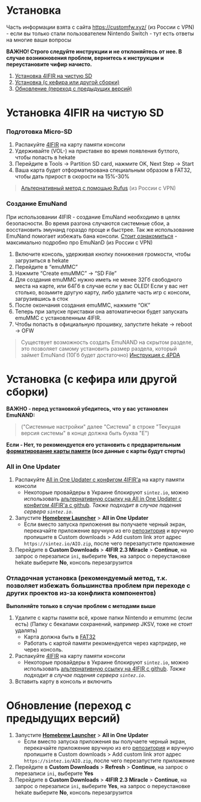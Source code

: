# Установка 
Часть информации взята с сайта https://customfw.xyz/ (из России с VPN) - если вы только стали пользователем Nintendo Switch - тут есть ответы на многие ваши вопросы 

**ВАЖНО! Строго следуйте инструкции и не отклоняйтесь от нее. В случае возникновения проблем, вернитесь к инструкции и переустановите чифир начисто.**

1. [Установка 4IFIR на чистую SD](#установка-4IFIR-на-чистую-SD)   
1. [Установка (с кефира или другой сборки)](#Установка-с-кефира-или-другой-сборки)  
1. [Обновление (переход с предыдущих версий)](#Обновление-переход-с-предыдущих-версий)  

# Установка 4IFIR на чистую SD

### Подготовка Micro-SD
1. Распакуйте [4IFIR](https://sintez.io/4IFIR.zip) на карту памяти консоли
1. Удерживайте (VOL-) на приставке во время появления бутлого, чтобы попасть в hekate
1. Перейдите в Tools -> Partition SD card, нажмите OK, Next Step -> Start
1. Ваша карта будет отформатирована специальным образом в FAT32, чтобы дать прирост в скорости на 15%-30%  
>[Альтернативный метод c помощью Rufus](https://customfw.xyz/format_sd) (из России с VPN)

### Создание EmuNand
При использовании 4IFIR - создание EmuNand необходимо в целях безопасности. Во время разгона случаются системные сбои, а восстановить эмунанд гораздо проще и быстрее. Так же использование EmuNand помогает избежать бана консоли. [Стоит ознакомиться](https://switchpirate.chan.uz/?p=emunand) - максимально подробно про EmuNanD (из России с VPN)
1. Включите консоль, удерживая кнопку понижения громкости, чтобы загрузиться в hekate
1. Перейдите в “emuMMC”
1. Нажмите “Create emuMMC” -> “SD File”
1. Для создания emuMMC нужно иметь не менее 32Гб свободного места на карте, или 64Гб в случае если у вас OLED! Если у вас нет столько, возьмите другую карту, либо удалите часть игр с консоли, загрузившись в сток
1. После окончания создания emuMMC, нажмите “ОК”
1. Теперь при запуске приставки она автоматически будет запускать emuMMC с установленным 4IFIR.
1. Чтобы попасть в официальную прошивку, запустите hekate -> reboot -> OFW

>Существует возможность создать EmuNAND на скрытом разделе, это позволяет самому установить размер раздела, который займет EmuNand (10Гб будет достаточно)
[Инструкция с 4PDA](https://4pda.to/forum/index.php?showtopic=900987&view=findpost&p=103853258)

# Установка (с кефира или другой сборки)
**ВАЖНО - перед установкой убедитесь, что у вас установлен EmuNAND:**  
>("Системные настройки" далее "Система" в строке "Текущая версия системы" в конце должна быть буква "E") 
   
**Если - Нет, то рекомендуется его установить с предварительным [форматирование карты памяти](#Подготовка-Micro-SD) (все данные с карты будут стерты)**

### All in One Updater
1. Распакуйте [All in One Updater с конфигом 4IFIR'а](https://sintez.io/AIO.zip) на карту памяти консоли
   * Некоторые провайдеры в Украине блокируют `sintez.io`, можно использовать [альтернативную ссылку на All in One Updater с конфигом 4IFIR'а с github](https://github.com/rashevskyv/4ifir-checker/raw/main/github/AIO.zip). *Также подходит в случае падения сервера `sintez.io`*.
1. Запустите [**Homebrew Launcher**](https://switch.customfw.xyz/hbl) > **All in One Updater**
   * Если вместо запуска приложения вы получаете черный экран, перекачайте приложение вручную из его [репозитория](https://github.com/HamletDuFromage/aio-switch-updater) и вручную пропишите в Custom downloads > Add custom link этот адрес `https://sintez.io/AIO.zip`, после чего перезапустите приложение
1. Перейдите в **Custom Downloads** > **4IFIR 2.3 Miracle** > **Continue**, на запрос о перезаписи `ini`, выберите **Yes**, на запрос о переустановке hekate выберите **No**, консоль перезагрузится

### Отладочная установка (рекомендуемый метод, т.к. позволяет избежать большинства проблем при переходе с других проектов из-за конфликта компонентов)
**Выполняйте только в случае проблем с методами выше**
1. Удалите с карты памяти всё, кроме папки Nintendo и emummc (если есть) (Папку с бекапами сохранений, например JKSV, тоже не стоит удалять)
   * Карта должна быть в [FAT32](https://format.customfw.xyz)
   * Работать с картой памяти рекомендуется через картридер, не через консоль.
2. Распакуйте [4IFIR](https://sintez.io/4IFIR.zip) на карту памяти консоли
   * Некоторые провайдеры в Украине блокируют `sintez.io`, можно использовать [альтернативную ссылку на 4IFIR с github](https://github.com/rashevskyv/4ifir-checker/raw/main/github/4IFIR.zip). *Также подходит в случае падения сервера `sintez.io`*.
3. Вставить карту в консоль и включить

# Обновление (переход с предыдущих версий) 

1. Запустите [**Homebrew Launcher**](https://switch.customfw.xyz/hbl) > **All in One Updater**
   * Если вместо запуска приложения вы получаете черный экран, перекачайте приложение вручную из его [репозитория](https://github.com/HamletDuFromage/aio-switch-updater) и вручную пропишите в Custom downloads > Add custom link этот адрес `https://sintez.io/AIO.zip`, после чего перезапустите приложение
1. Перейдите в **Custom Downloads** > **Refresh** > **Continue**, на запрос о перезаписи `ini`, выберите **Yes**
1. Перейдите в **Custom Downloads** > **4IFIR 2.3 Miracle** > **Continue**, на запрос о перезаписи `ini`, выберите **Yes**, на запрос о переустановке hekate выберите **No**, консоль перезагрузится
